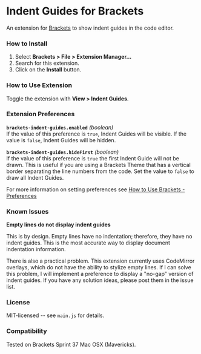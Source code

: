 # Indent Guides for Brackets
An extension for [Brackets](https://github.com/adobe/brackets/) to show indent guides in the code editor.

### How to Install
1. Select **Brackets > File > Extension Manager...**
2. Search for this extension.
3. Click on the **Install** button.

### How to Use Extension
Toggle the extension with **View > Indent Guides**.

### Extension Preferences

**`brackets-indent-guides.enabled`** *(boolean)*<br/>
If the value of this preference is `true`, Indent Guides will be visible.
If the value is `false`, Indent Guides will be hidden.

**`brackets-indent-guides.hideFirst`** *(boolean)*<br/>
If the value of this preference is `true` the first Indent Guide will not be drawn.
This is useful if you are using a Brackets Theme that has a vertical border separating
the line numbers from the code.  Set the value to `false` to draw all Indent Guides.

For more information on setting preferences see [How to Use Brackets - Preferences](https://github.com/adobe/brackets/wiki/How-to-Use-Brackets#preferences)

### Known Issues
**Empty lines do not display indent guides**

This is by design. Empty lines have no indentation; therefore, they have no
indent guides. This is the most accurate way to display document indentation
information.

There is also a practical problem.  This extension currently uses CodeMirror
overlays, which do not have the ability to stylize empty lines.  If I can
solve this problem, I will implement a preference to display a "no-gap" version
of indent guides.  If you have any solution ideas, please post them in the
issue list.

### License
MIT-licensed -- see `main.js` for details.

### Compatibility
Tested on Brackets Sprint 37 Mac OSX (Mavericks).
